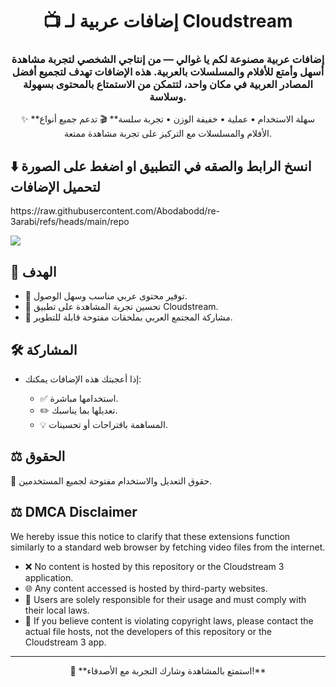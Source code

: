 <h1 align="center">📺 إضافات عربية لـ Cloudstream</h1>
<h3 align="center">
إضافات عربية مصنوعة لكم يا غوالي — من إنتاجي الشخصي لتجربة مشاهدة أسهل وأمتع للأفلام والمسلسلات بالعربية.  
هذه الإضافات تهدف لتجميع أفضل المصادر العربية في مكان واحد، لتتمكن من الاستمتاع بالمحتوى بسهولة وسلاسة.
</h3>

<p align="center">
✨ **سهلة الاستخدام • عملية • خفيفة الوزن • تجربة سلسة**  
🎬 تدعم جميع أنواع الأفلام والمسلسلات مع التركيز على تجربة مشاهدة ممتعة.
</p>

<h2>⬇️  انسخ الرابط والصقه في التطبيق او اضغط على الصورة لتحميل الإضافات</h2>
<p align="left">
  </a> https://raw.githubusercontent.com/Abodabodd/re-3arabi/refs/heads/main/repo
</p>
<p align="left">
  <a href="https://abodabodd.github.io/testpage/">
    <img src="https://encrypted-tbn0.gstatic.com/images?q=tbn:ANd9GcTbrCPMjoDiORDnpcSxcPa6g-7bWW31r6-BLQ&s" />
  </a>
</p>


<h2>🌟 الهدف</h2>
<ul>
<li>📌 توفير محتوى عربي مناسب وسهل الوصول.</li>
<li>🚀 تحسين تجربة المشاهدة على تطبيق Cloudstream.</li>
<li>🤝 مشاركة المجتمع العربي بملحقات مفتوحة قابلة للتطوير.</li>
</ul>

<h2>🛠️ المشاركة</h2>
<ul>
<li>إذا أعجبتك هذه الإضافات يمكنك:</li>
<ul>
<li>✅ استخدامها مباشرة.</li>
<li>✏️ تعديلها بما يناسبك.</li>
<li>💡 المساهمة باقتراحات أو تحسينات.</li>
</ul>
</ul>

<h2>⚖️ الحقوق</h2>
<p>📝 حقوق التعديل والاستخدام مفتوحة لجميع المستخدمين.</p>

</p>
<h2>⚖️ DMCA Disclaimer</h2>
<p>
We hereby issue this notice to clarify that these extensions function similarly to a standard web browser by fetching video files from the internet.
</p>
<ul>
<li>❌ No content is hosted by this repository or the Cloudstream 3 application.</li>
<li>🌐 Any content accessed is hosted by third-party websites.</li>
<li>👤 Users are solely responsible for their usage and must comply with their local laws.</li>
<li>📩 If you believe content is violating copyright laws, please contact the actual file hosts, not the developers of this repository or the Cloudstream 3 app.</li>
</ul>

---

<p align="center">
💖 **استمتع بالمشاهدة وشارك التجربة مع الأصدقاء!**
</p>











